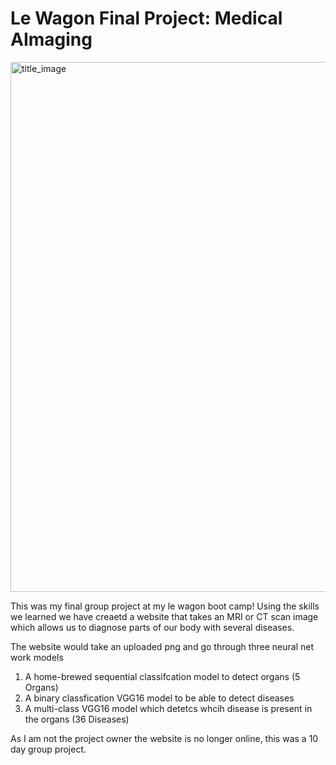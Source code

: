 # Le Wagon Final Project: Medical AImaging

<img width="848" alt="title_image" src="https://github.com/LouisHH0203/Medical_AImaging/assets/116843275/cc48683d-a9b7-4aa5-b2fe-c22b8bfc5be0">


This was my final group project at my le wagon boot camp! Using the skills we learned we have creaetd a website that takes an MRI or CT scan image which allows us to diagnose parts of our body with several diseases.

The website would take an uploaded png and go through three neural net work models

1. A home-brewed sequential classifcation model to detect organs (5 Organs)
2. A binary classfication VGG16 model to be able to detect diseases
3. A multi-class VGG16 model which detetcs whcih disease is present in the organs (36 Diseases)

As I am not the project owner the website is no longer online, this was a 10 day group project.
